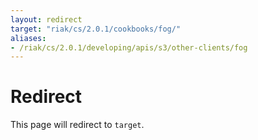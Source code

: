 ```yaml
---
layout: redirect
target: "riak/cs/2.0.1/cookbooks/fog/"
aliases:
- /riak/cs/2.0.1/developing/apis/s3/other-clients/fog
---
```


# Redirect

This page will redirect to `target`.
